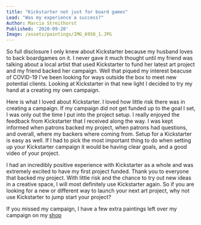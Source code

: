 ```yaml
---
title: "Kickstarter not just for board games"
Lead: "Was my experience a success?"
Author: Marcia Streithorst
Published: '2020-09-20'
Image: /assets/paintings/IMG_6950_1.JPG
---
```


So full disclosure I only knew about Kickstarter because my husband loves to back boardgames on it. I never gave it much thought until my friend was talking about a local artist that used Kickstarter to fund her latest art project and my friend backed her campaign. Well that piqued my interest beacuse of COVID-19 I've been looking for ways outside the box to meet new potential clients. Looking at Kickstarter in that new light I decided to try my hand at a creating my own campaign.

Here is what I loved about Kickstarter. I loved how little risk there was in creating a campaign. If my campaign did not get funded up to the goal I set, I was only out the time I put into the project setup. I really enjoyed the feedback from Kickstarter that I received along the way. I was kept informed when patrons backed my project, when patrons had questions, and overall, where my backers where coming from. Setup for a Kickstarter is easy as well. If I had to pick the most important thing to do when setting up your Kickstarter campaign it would be having clear goals, and a good video of your project.

I had an incredibly positive experience with Kickstarter as a whole and was extremely excited to have my first project funded. Thank you to everyone that backed my project. With little risk and the chance to try out new ideas in a creative space, I will most definitely use Kickstarter again. So if you are looking for a new or different way to launch your next art project, why not use Kickstarter to jump start your project?

If you missed my campaign, I have a few extra paintings left over my campaign on my [shop](http://localhost:8080/paintings/encaustic-beach.html)

